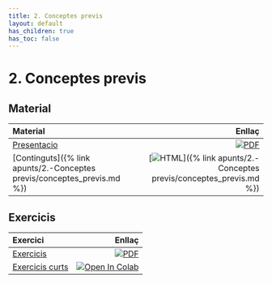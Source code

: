 ```yaml
---
title: 2. Conceptes previs
layout: default
has_children: true
has_toc: false
---
```


# 2. Conceptes previs

## Material

| Material                                                                |                                                                                                                                             Enllaç |
|:------------------------------------------------------------------------|---------------------------------------------------------------------------------------------------------------------------------------------------:|
| [Presentacio](3.1-conceptes_previs.pdf)                                 |       [![PDF](https://img.shields.io/badge/PDF-2.--conceptes_previs.pdf-blue?logo=adobe-acrobat-reader&logoColor=white)](3.1-conceptes_previs.pdf) |
| [Continguts]({% link apunts/2.-Conceptes previs/conceptes_previs.md %}) | [![HTML](https://img.shields.io/badge/HTML-continguts-blue?logo=html5&logoColor=white)]({% link apunts/2.-Conceptes previs/conceptes_previs.md %}) |

## Exercicis

| Exercici                                             |                                                                                                                                                                                               Enllaç |
|:-----------------------------------------------------|-----------------------------------------------------------------------------------------------------------------------------------------------------------------------------------------------------:|
| [Exercicis](https://classroom.github.com/a/dLGXkYCq) |                                                                        [![PDF](https://img.shields.io/badge/GitHub%20Classroom-Exercicis-blue?logo=github)](https://classroom.github.com/a/dLGXkYCq) |
| [Exercicis curts](1.-exercicis.ipynb)                | [![Open In Colab](https://colab.research.google.com/assets/colab-badge.svg)](https://colab.research.google.com/github/lawer/mia/blob/main/apunts/2.-Conceptes%20previs/1.-exercicis.ipynb) |

